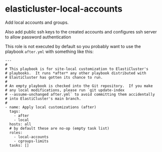 # elasticluster-local-accounts

Add local accounts and groups.

Also add public ssh keys to the created accounts and configures
ssh server to allow password authentication

This role is not executed by default so you probably want to
use the playbook `after.yml` with something like this:

```
---
#
# This playbook is for site-local customization to ElastiCluster's
# playbooks.  It runs *after* any other playbook distributed with
# ElastiCluster has gotten its chance to run.
#
# An empty playbook is checked into the Git repository.  If you make
# any local modifications, please run `git update-index
# --assume-unchanged after.yml` to avoid committing them accidentally
# into ElastiCluster's main branch.
#
- name: Apply local customizations (after)
  tags:
    - after
    - local
  hosts: all
  # by default these are no-op (empty task list)
  roles:
    - local-accounts
    - cgroups-limits
  tasks: []

```

